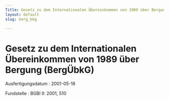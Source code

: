 ```yaml
---
Title: Gesetz zu dem Internationalen Übereinkommen von 1989 über Bergung
layout: default
slug: berg_bkg

---
```


# Gesetz zu dem Internationalen Übereinkommen von 1989 über Bergung (BergÜbkG)

Ausfertigungsdatum
:   2001-05-18

Fundstelle
:   BGBl II: 2001, 510

